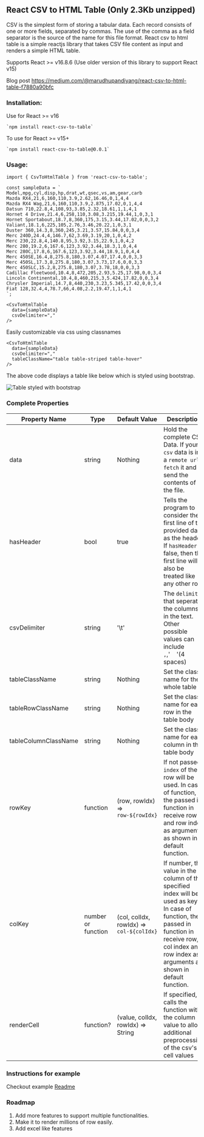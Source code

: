 ## React CSV to HTML Table (Only 2.3Kb unzipped)

CSV is the simplest form of storing a tabular data. Each record consists of one or more fields, separated by commas. The use of the comma as a field separator is the source of the name for this file format. React csv to html table is a simple reactjs library that takes CSV file content as input and renders a simple HTML table.

Supports React >= v16.8.6 (Use older version of this library to support React v15)

Blog post https://medium.com/@marudhupandiyang/react-csv-to-html-table-f7880a90bfc

### Installation:

Use for React >= v16

    `npm install react-csv-to-table`

 To use for React >= v15+

    `npm install react-csv-to-table@0.0.1`

### Usage:

```
import { CsvToHtmlTable } from 'react-csv-to-table';

const sampleData = `
Model,mpg,cyl,disp,hp,drat,wt,qsec,vs,am,gear,carb
Mazda RX4,21,6,160,110,3.9,2.62,16.46,0,1,4,4
Mazda RX4 Wag,21,6,160,110,3.9,2.875,17.02,0,1,4,4
Datsun 710,22.8,4,108,93,3.85,2.32,18.61,1,1,4,1
Hornet 4 Drive,21.4,6,258,110,3.08,3.215,19.44,1,0,3,1
Hornet Sportabout,18.7,8,360,175,3.15,3.44,17.02,0,0,3,2
Valiant,18.1,6,225,105,2.76,3.46,20.22,1,0,3,1
Duster 360,14.3,8,360,245,3.21,3.57,15.84,0,0,3,4
Merc 240D,24.4,4,146.7,62,3.69,3.19,20,1,0,4,2
Merc 230,22.8,4,140.8,95,3.92,3.15,22.9,1,0,4,2
Merc 280,19.2,6,167.6,123,3.92,3.44,18.3,1,0,4,4
Merc 280C,17.8,6,167.6,123,3.92,3.44,18.9,1,0,4,4
Merc 450SE,16.4,8,275.8,180,3.07,4.07,17.4,0,0,3,3
Merc 450SL,17.3,8,275.8,180,3.07,3.73,17.6,0,0,3,3
Merc 450SLC,15.2,8,275.8,180,3.07,3.78,18,0,0,3,3
Cadillac Fleetwood,10.4,8,472,205,2.93,5.25,17.98,0,0,3,4
Lincoln Continental,10.4,8,460,215,3,5.424,17.82,0,0,3,4
Chrysler Imperial,14.7,8,440,230,3.23,5.345,17.42,0,0,3,4
Fiat 128,32.4,4,78.7,66,4.08,2.2,19.47,1,1,4,1
`;

<CsvToHtmlTable
  data={sampleData}
  csvDelimiter=","
/>
```

Easily customizable via css using classnames

```
<CsvToHtmlTable
  data={sampleData}
  csvDelimiter=","
  tableClassName="table table-striped table-hover"
/>
```

The above code displays a table like below which is styled using bootstrap.

![Table styled with bootstrap](https://i.imgur.com/nW3R9z8.png)


### Complete Properties

|Property Name  | Type | Default Value  | Description |
|---|---|---|---|
|data | string  | Nothing  | Hold the complete CSV Data. If your `csv` data is in a `remote url`, `fetch` it and send the contents of the file.  |
|hasHeader   | bool  | true  | Tells the program to consider the first line of the provided data as the header. If `hasHeader` is false, then the first line will also be treated like any other row.  |
|csvDelimiter  | string  | '\t'  | The `delimiter` that  seperates the columns in the text. Other possible values can include `,`,'&nbsp;&nbsp;&nbsp;&nbsp;'(4 spaces) |
|tableClassName|string|Nothing|Set the class name for the whole table|
|tableRowClassName|string|Nothing|Set the class name for each row in the table body|
|tableColumnClassName|string|Nothing|Set the class name for each column in the table body|
|rowKey|function| (row, rowIdx) => `row-${rowIdx}`|If not passed, `index` of the row will be used. In case of function, the passed in function in receive row and row index as arguments as shown in default function.|
|colKey|number or function| (col, colIdx, rowIdx) => `col-${colIdx}`| If number, the value in the column of the specified index will be used as key. In case of function, the passed in function in receive row, col index and row index as arguments as shown in default function.|
|renderCell|function?| (value, colIdx, rowIdx) => String | If specified, calls the function with the column value to allow additional preprocessing of the csv's cell values|

### Instructions for example
 Checkout example [Readme](examples)


### Roadmap
1. Add more features to support multiple functionalities.
2. Make it to render millions of row easily.
3. Add excel like features
